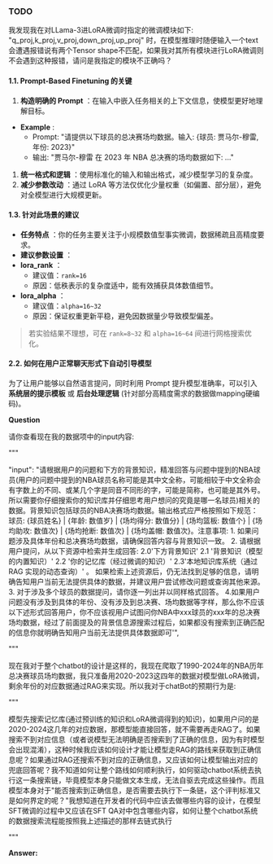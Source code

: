 ### TODO

我发现我在对LLama-3进LoRA微调时指定的微调模块如下: "q_proj,k_proj,v_proj,down_proj,up_proj" 时，在模型推理时随便输入一个text会遭遇报错说有两个Tensor shape不匹配，如果我对其所有模块进行LoRA微调则不会遇到这种报错，请问是我指定的模块不正确吗？


#### **1.1. Prompt-Based Finetuning 的关键**

1. **构造明确的 Prompt** ：在输入中嵌入任务相关的上下文信息，使模型更好地理解目标。

* **Example** :
  * Prompt: "请提供以下球员的总决赛场均数据。输入: {球员: 贾马尔-穆雷, 年份: 2023}"
  * 输出: "贾马尔-穆雷 在 2023 年 NBA 总决赛的场均数据如下: ..."

1. **统一格式和逻辑** ：使用标准化的输入和输出格式，减少模型学习的复杂度。
2. **减少参数改动** ：通过 LoRA 等方法仅优化少量权重（如偏置、部分层），避免对全模型进行大规模更新。

#### **1.3. 针对此场景的建议**

* **任务特点** ：你的任务主要关注于小规模数值型事实微调，数据稀疏且高精度要求。
* **建议参数设置** ：
* **lora_rank** ：
  * 建议值：`rank=16`
  * 原因：低秩表示的复杂度适中，能有效捕获具体数值细节。
* **lora_alpha** ：
  * 建议值：`alpha=16~32`
  * 原因：保证权重更新平稳，避免因数据量少导致模型偏差。

> 若实验结果不理想，可在 `rank=8~32` 和 `alpha=16~64` 间进行网格搜索优化。

#### **2.2. 如何在用户正常聊天形式下自动引导模型**

为了让用户能够以自然语言提问，同时利用 Prompt 提升模型准确率，可以引入 **系统层的提示模板** 或  **后台处理逻辑** (针对部分高精度需求的数据做mapping硬编码)。



**Question**

请你查看现在我的数据项中的input内容:

"""

"input": "请根据用户的问题和下方的背景知识，精准回答与问题中提到的NBA球员(用户的问题中提到的NBA球员名称可能是其中文全称，可能相较于中文全称会有字数上的不同、或某几个字是同音不同形的字，可能是简称，也可能是其外号。所以需要你仔细搜索你的知识库并仔细思考用户想问的究竟是哪一名球员)相关的数据。背景知识包括球员的NBA决赛场均数据。输出格式应严格按照如下规范：球员: {球员姓名} | {年龄: 数值岁} | {场均得分: 数值分} | {场均篮板: 数值个} | {场均助攻: 数值次} | {场均抢断: 数值次} | {场均盖帽: 数值次}。注意事项: 1. 如果问题涉及具体年份和总决赛场均数据，请确保回答内容与背景知识一致。 2. 请根据用户提问，从以下资源中检索并生成回答: 2.0'下方背景知识'  2.1 '背景知识（模型的内置知识）'  2.2 '你的记忆库（经过微调的知识）' 2.3'本地知识库系统（通过 RAG 实现的动态查询）'  。 如果检索上述资源后，仍无法找到足够的信息，请明确告知用户当前无法提供具体的数据，并建议用户尝试修改问题或查询其他来源。3. 对于涉及多个球员的数据提问，请你逐一列出并以同样格式回答。 4.如果用户问题没有涉及到具体的年份、没有涉及到总决赛、场均数据等字样，那么你不应该以下述形式回答用户，你不应该视用户试图问你NBA中xxx球员的xxx年的总决赛场均数据，经过了前面提及的背景信息源搜索过程后，如果都没有搜索到正确匹配的信息你就明确告知用户当前无法提供具体数据即可'",

"""

现在我对于整个chatbot的设计是这样的，我现在爬取了1990-2024年的NBA历年总决赛球员场均数据，我只准备用2020-2023这四年的数据对模型做LoRA微调，剩余年份的对应数据通过RAG来实现。所以我对于chatBot的预期行为是:

"""

模型先搜索记忆库(通过预训练的知识和LoRA微调得到的知识)，如果用户问的是2020-2024这几年的对应数据，那模型能直接回答，就不需要再走RAG了。如果搜索不到对应信息（或者说模型无法明确是否搜索到了正确的信息，因为有时模型会出现混淆），这种时候我应该如何设计才能让模型走RAG的路线来获取到正确信息呢？如果通过RAG还搜索不到对应的正确信息，又应该如何让模型输出对应的兜底回答呢？我不知道如何让整个路线如何顺利执行，如何驱动chatbot系统去执行这一条搜索链，毕竟模型本身只能做文本生成，无法自驱去完成这些操作。而且模型本身对于"能否搜索到正确信息，是否需要去执行下一条链，这个评判标准又是如何界定的呢？"我想知道在开发者的代码中应该去做哪些内容的设计，在模型SFT微调的过程中又应该在SFT QA对中包含哪些内容，如何让整个chatbot系统的数据搜索流程能按照我上述描述的那样去链式执行

"""


**Answer:**
